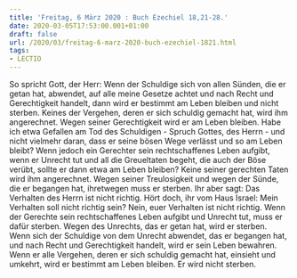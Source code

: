 ```yaml
---
title: 'Freitag, 6 März 2020 : Buch Ezechiel 18,21-28.'
date: 2020-03-05T17:53:00.001+01:00
draft: false
url: /2020/03/freitag-6-marz-2020-buch-ezechiel-1821.html
tags: 
- LECTIO
---
```


So spricht Gott, der Herr: Wenn der Schuldige sich von allen Sünden, die er getan hat, abwendet, auf alle meine Gesetze achtet und nach Recht und Gerechtigkeit handelt, dann wird er bestimmt am Leben bleiben und nicht sterben. Keines der Vergehen, deren er sich schuldig gemacht hat, wird ihm angerechnet. Wegen seiner Gerechtigkeit wird er am Leben bleiben. Habe ich etwa Gefallen am Tod des Schuldigen - Spruch Gottes, des Herrn - und nicht vielmehr daran, dass er seine bösen Wege verlässt und so am Leben bleibt? Wenn jedoch ein Gerechter sein rechtschaffenes Leben aufgibt, wenn er Unrecht tut und all die Greueltaten begeht, die auch der Böse verübt, sollte er dann etwa am Leben bleiben? Keine seiner gerechten Taten wird ihm angerechnet. Wegen seiner Treulosigkeit und wegen der Sünde, die er begangen hat, ihretwegen muss er sterben. Ihr aber sagt: Das Verhalten des Herrn ist nicht richtig. Hört doch, ihr vom Haus Israel: Mein Verhalten soll nicht richtig sein? Nein, euer Verhalten ist nicht richtig. Wenn der Gerechte sein rechtschaffenes Leben aufgibt und Unrecht tut, muss er dafür sterben. Wegen des Unrechts, das er getan hat, wird er sterben. Wenn sich der Schuldige von dem Unrecht abwendet, das er begangen hat, und nach Recht und Gerechtigkeit handelt, wird er sein Leben bewahren. Wenn er alle Vergehen, deren er sich schuldig gemacht hat, einsieht und umkehrt, wird er bestimmt am Leben bleiben. Er wird nicht sterben.